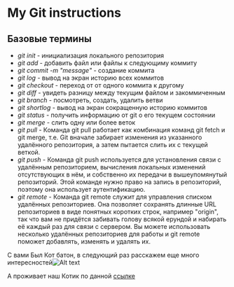 # My Git instructions
## Базовые термины

* *git init* - инициализация локального репозитория
* *git add* - добавить файл или файлы к следующиму коммиту
* *git commit -m "message"* - создание коммита
* *git log* - вывод на экран историю всех коммитов
* *git checkout* -  переход от от одного коммита к другому
* *git diff* -  увидеть разницу между текущим файлом и закоммиченным
* *git branch* - посмотреть, создать, удалить ветви
* *git shortlog* - вывод на экран сокращенную историю коммитов
* *git status* - получить информацию от git о его текущем состоянии
* *git merge* - слить одну или более веток
* *git pull* - Команда git pull работает как комбинация команд git fetch и git merge, т.е. Git вначале забирает изменения из указанного удалённого репозитория, а затем пытается слить их с текущей веткой.
* *git push* - Команда git push используется для установления связи с удалённым репозиторием, вычисления локальных изменений отсутствующих в нём, и собственно их передачи в вышеупомянутый репозиторий. Этой команде нужно право на запись в репозиторий, поэтому она использует аутентификацию.
* *git remote* - Команда git remote служит для управления списком удалённых репозиториев. Она позволяет сохранять длинные URL репозиториев в виде понятных коротких строк, например "origin", так что вам не придётся забивать голову всякой ерундой и набирать её каждый раз для связи с сервером. Вы можете использовать несколько удалённых репозиториев для работы и git remote поможет добавлять, изменять и удалять их.

С вами Был Кот батон, в следующий раз расскажем еще много интересностей![Alt text](kotik-1.jpg)

А проживает наш Котик по данной [ссылке](https://www.google.com/url?sa=i&url=https%3A%2F%2Fdzen.ru%2Fa%2FYIXTweLHEUER78Ki&psig=AOvVaw1lsi1zhBnFQvHLshkQ3NrN&ust=1690379895355000&source=images&cd=vfe&opi=89978449&ved=0CBEQjRxqFwoTCPDz7_uBqoADFQAAAAAdAAAAABAE)